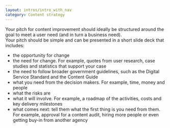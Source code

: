 ```yaml
---
layout: intros/intro_with_nav
category: Content strategy
---
```

Your pitch for content improvement should ideally be structured around the goal to meet a user need (and in turn a business need).  
Your pitch should be simple and can be presented in a short slide deck that includes:
- the opportunity for change
- the need for change. For example, quotes from user research, case studies and statistics that support your case
- the need to follow broader government guidelines, such as the Digital Service Standard and the Content Guide
- what you need from the decision makers. For example, time, money and people
- what the risks are
- what it will involve. For example, a roadmap of the activities, costs and key delivery milestones
- what comes next: tell them what the first thing is you need from them. For example, approval for a content audit, hiring more people or even getting buy-in from another agency


